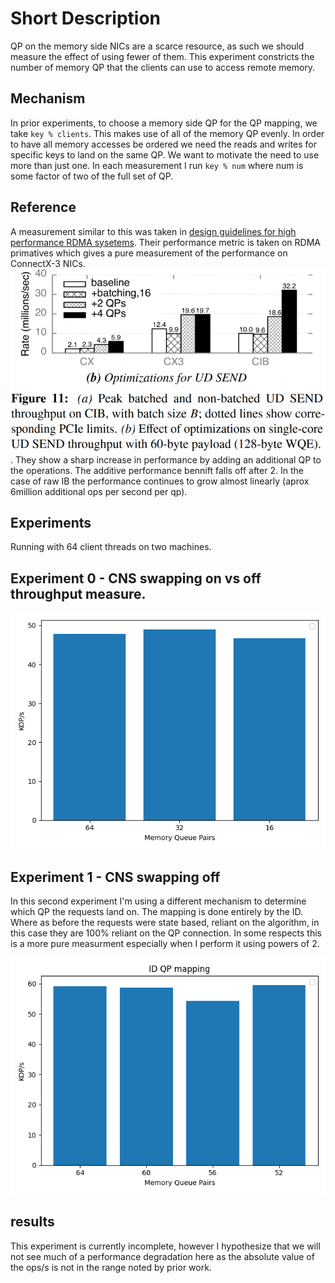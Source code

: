 # Short Description

QP on the memory side NICs are a scarce resource, as such we should measure the
effect of using fewer of them. This experiment constricts the number of memory
QP that the clients can use to access remote memory.

## Mechanism

In prior experiments, to choose a memory side QP for the QP mapping, we take
`key % clients`. This makes use of all of the memory QP evenly. In order to have
all memory accesses be ordered we need the reads and writes for specific keys to
land on the same QP. We want to motivate the need to use more than just one. In
each measurement I run `key % num` where num is some factor of two of the full
set of QP.

## Reference

A measurement similar to this was taken in [design guidelines for high
performance RDMA
sysetems](https://www.usenix.org/system/files/conference/atc16/atc16_paper-kalia.pdf).
Their performance metric is taken on RDMA primatives which gives a pure
measurement of the performance on ConnectX-3 NICs.
![ref0](atc_16_rdma_guidelines_fig_11.png). They show a sharp increase in
performance by adding an additional QP to the operations. The additive
performance bennift falls off after 2. In the case of raw IB the performance
continues to grow almost linearly (aprox 6million additional ops per second per
qp).

## Experiments

Running with 64 client threads on two machines.


## Experiment 0 - CNS swapping on vs off throughput measure.

![exp0](QP_restriction.png "Memory QP vs Client QP")

## Experiment 1 - CNS swapping off

In this second experiment I'm using a different mechanism to determine which QP
the requests land on. The mapping is done entirely by the ID. Where as before
the requests were state based, reliant on the algorithm, in this case they are
100% reliant on the QP connection. In some respects this is a more pure
measurment especially when I perform it using powers of 2.


![exp1](id_qp.png "Memory QP vs Client QP")

## results

This experiment is currently incomplete, however I hypothesize that we will not
see much of a performance degradation here as the absolute value of the ops/s is
not in the range noted by prior work.